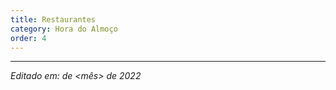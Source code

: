 ```yaml
---
title: Restaurantes
category: Hora do Almoço
order: 4
---
```


<TEXTO>

---

*Editado em: <dia> de <mês> de 2022*
